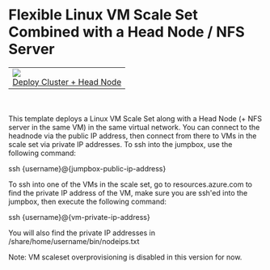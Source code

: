 # Flexible Linux VM Scale Set Combined with a Head Node / NFS Server
<table>
<tr>
<td>
<a href="https://portal.azure.com/#create/Microsoft.Template/uri/https%3A%2F%2Fraw.githubusercontent.com%2Fmkiernan%2FFlexHPC%2Fmaster%2Fazuredeploy.json" target="_blank">
    <img src="http://azuredeploy.net/deploybutton.png"/>
    <figcaption>Deploy Cluster + Head Node</figcaption>
 </td>
 <tr>
</table>
<br><br>
This template deploys a Linux VM Scale Set along with a Head Node (+ NFS server in the same VM) in the same virtual network. You can connect to the headnode via the public IP address, then connect from there to VMs in the scale set via private IP addresses. To ssh into the jumpbox, use the following command:

ssh {username}@{jumpbox-public-ip-address}

To ssh into one of the VMs in the scale set, go to resources.azure.com to find the private IP address of the VM, make sure you are ssh'ed into the jumpbox, then execute the following command:

ssh {username}@{vm-private-ip-address}

You will also find the private IP addresses in /share/home/username/bin/nodeips.txt

Note: VM scaleset overprovisioning is disabled in this version for now. 
